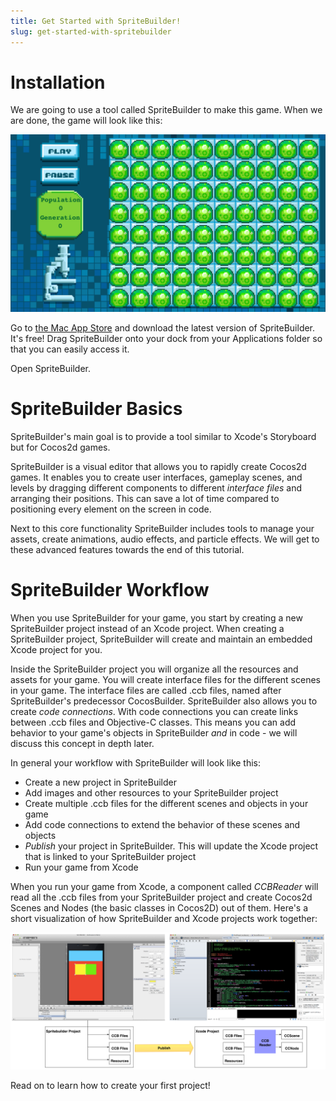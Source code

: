 ```yaml
---
title: Get Started with SpriteBuilder!
slug: get-started-with-spritebuilder
---
```


Installation
============

We are going to use a tool called SpriteBuilder to make this game. When
we are done, the game will look like this:

![image](./GOF-GridComplete.png)

Go to [the Mac App
Store](https://itunes.apple.com/us/app/spritebuilder/id784912885?mt=12)
and download the latest version of SpriteBuilder. It's free! Drag
SpriteBuilder onto your dock from your Applications folder so that you
can easily access it.

Open SpriteBuilder.

SpriteBuilder Basics
====================

SpriteBuilder's main goal is to provide a tool similar to Xcode's
Storyboard but for Cocos2d games.

SpriteBuilder is a visual editor that allows you to rapidly create
Cocos2d games. It enables you to create user interfaces, gameplay
scenes, and levels by dragging different components to different
*interface files* and arranging their positions. This can save a lot of
time compared to positioning every element on the screen in code.

Next to this core functionality SpriteBuilder includes tools to manage
your assets, create animations, audio effects, and particle effects. We
will get to these advanced features towards the end of this tutorial.

SpriteBuilder Workflow
======================

When you use SpriteBuilder for your game, you start by creating a new
SpriteBuilder project instead of an Xcode project. When creating a
SpriteBuilder project, SpriteBuilder will create and maintain an
embedded Xcode project for you.

Inside the SpriteBuilder project you will organize all the resources and
assets for your game. You will create interface files for the different
scenes in your game. The interface files are called .ccb files, named
after SpriteBuilder's predecessor CocosBuilder. SpriteBuilder also
allows you to create *code connections*. With code connections you can
create links between .ccb files and Objective-C classes. This means you
can add behavior to your game's objects in SpriteBuilder *and* in code -
we will discuss this concept in depth later.

In general your workflow with SpriteBuilder will look like this:

-   Create a new project in SpriteBuilder
-   Add images and other resources to your SpriteBuilder project
-   Create multiple .ccb files for the different scenes and objects in
    your game
-   Add code connections to extend the behavior of these scenes and
    objects
-   *Publish* your project in SpriteBuilder. This will update the Xcode
    project that is linked to your SpriteBuilder project
-   Run your game from Xcode

When you run your game from Xcode, a component called *CCBReader* will
read all the .ccb files from your SpriteBuilder project and create
Cocos2d Scenes and Nodes (the basic classes in Cocos2D) out of them.
Here's a short visualization of how SpriteBuilder and Xcode projects
work together:

![image](./spritebuilder_publishing.png)

Read on to learn how to create your first project!
